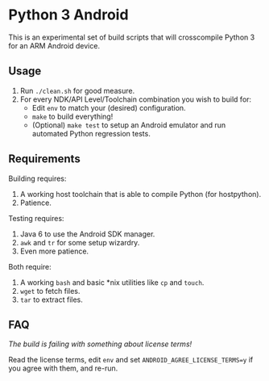 Python 3 Android
================

This is an experimental set of build scripts that will crosscompile Python 3 for an ARM Android device.

Usage
------

1. Run `./clean.sh` for good measure.
2. For every NDK/API Level/Toolchain combination you wish to build for:
   * Edit `env` to match your (desired) configuration.
   * `make` to build everything!
   * (Optional) `make test` to setup an Android emulator and run automated Python regression tests.

Requirements
------------

Building requires:

1. A working host toolchain that is able to compile Python (for hostpython).
2. Patience.

Testing requires:

1. Java 6 to use the Android SDK manager.
2. `awk` and `tr` for some setup wizardry.
3. Even more patience.

Both require:

1. A working `bash` and basic *nix utilities like `cp` and `touch`.
2. `wget` to fetch files.
2. `tar` to extract files.

FAQ
---

*The build is failing with something about license terms!*

Read the license terms, edit `env` and set `ANDROID_AGREE_LICENSE_TERMS=y` if you agree with them, and re-run.
